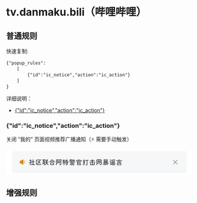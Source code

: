 # tv.danmaku.bili（哔哩哔哩）

## 普通规则

快速复制:
```
{"popup_rules":
    [
        {"id":"ic_notice","action":"ic_action"}
    ]
}
```
详细说明：
- [{"id":"ic_notice","action":"ic_action"}](#idic_noticeactionic_action)

### {"id":"ic_notice","action":"ic_action"}
关闭 “我的” 页面视频推荐广播通知（⚡ 需要手动触发）

![](./assets/“我的”%20页面视频推荐广播通知.jpg)

## 增强规则
